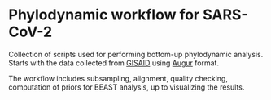 # Phylodynamic workflow for SARS-CoV-2

Collection of scripts used for performing bottom-up phylodynamic analysis. Starts with the data collected from [GISAID](https://www.gisaid.org) using [Augur](https://docs.nextstrain.org/projects/augur/en/stable/index.html) format.

The workflow includes subsampling, alignment, quality checking, computation of priors for BEAST analysis, up to visualizing the results. 